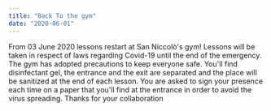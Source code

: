 ```yaml
---
title: "Back To the gym"
date: "2020-06-01"
---
```


From 03 June 2020 lessons restart at San Niccolò's gym!
Lessons will be taken in respect of laws regarding Covid-19 until the end of the emergency.
The gym has adopted precautions to keep everyone safe.
You'll find disinfectant gel, the entrance and the exit are separated and the place will be
sanitized at the end of each lesson.
You are asked to sign your presence each time on a paper that you'll find at the entrance
in order to avoid the virus spreading.
Thanks for your collaboration
